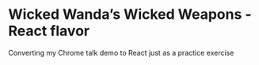 Wicked Wanda’s Wicked Weapons - React flavor
============================================

Converting my Chrome talk demo to React just as a practice exercise
